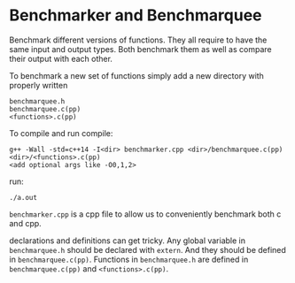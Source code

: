 Benchmarker and Benchmarquee
============================

Benchmark different versions of functions. They all require to have the same input and output
types. Both benchmark them as well as compare their output with each other.

To benchmark a new set of functions simply add a new directory with properly written
```
benchmarquee.h
benchmarquee.c(pp)
<functions>.c(pp)
```
To compile and run
compile:
```
g++ -Wall -std=c++14 -I<dir> benchmarker.cpp <dir>/benchmarquee.c(pp) <dir>/<functions>.c(pp)
<add optional args like -O0,1,2>
```
run:
```
./a.out
```

`benchmarker.cpp` is a cpp file to allow us to conveniently benchmark both c and cpp.

declarations and definitions can get tricky. Any global variable in `benchmarquee.h` should be
declared with `extern`. And they should be defined in `benchmarquee.c(pp)`. Functions in
`benchmarquee.h` are defined in `benchmarquee.c(pp)` and `<functions>.c(pp)`.

